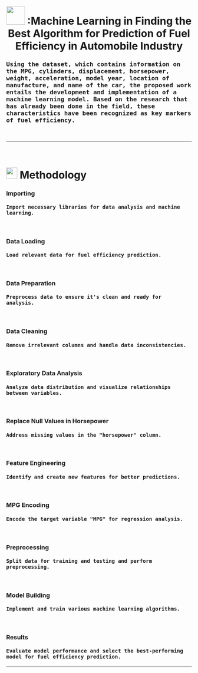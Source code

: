 <h1 align="center"><img src="https://media.giphy.com/media/iY8CRBdQXODJSCERIr/giphy.gif" width="50px">&nbsp:Machine Learning in Finding the Best Algorithm for Prediction of Fuel Efficiency in Automobile Industry</h1>
<h3><samp><strong>Using the dataset, which contains information on the MPG, cylinders, displacement, horsepower, weight, acceleration, model year, location of manufacture, and name of the car, the proposed work entails the development and implementation of a machine learning model. Based on the research that has already been done in the field, these characteristics have been recognized as key markers of fuel efficiency. </strong></samp></h3>
<br/>
<hr>
<br/>
 <h1><img src="https://media.giphy.com/media/iY8CRBdQXODJSCERIr/giphy.gif" width="30px">&nbsp;Methodology</h1>
<h3 align="left">Importing</h3>
<h4><samp><strong>Import necessary libraries for data analysis and machine learning.</strong></samp></h4>
<br/>

<h3 align="left">Data Loading</h3>
<h4><samp><strong>Load relevant data for fuel efficiency prediction.</strong></samp></h4>
<br/>

<h3 align="left">Data Preparation</h3>
<h4><samp><strong>Preprocess data to ensure it's clean and ready for analysis.</strong></samp></h4>
<br/>

<h3 align="left">Data Cleaning</h3>
<h4><samp><strong>Remove irrelevant columns and handle data inconsistencies.</strong></samp></h4>
<br/>

<h3 align="left">Exploratory Data Analysis</h3>
<h4><samp><strong>Analyze data distribution and visualize relationships between variables.</strong></samp></h4>
<br/>

<h3 align="left">Replace Null Values in Horsepower</h3>
<h4><samp><strong>Address missing values in the "horsepower" column.</strong></samp></h4>
<br/>

<h3 align="left">Feature Engineering</h3>
<h4><samp><strong>Identify and create new features for better predictions.</strong></samp></h4>
<br/>

<h3 align="left">MPG Encoding</h3>
<h4><samp><strong>Encode the target variable "MPG" for regression analysis.</strong></samp></h4>
<br/>

<h3 align="left">Preprocessing</h3>
<h4><samp><strong>Split data for training and testing and perform preprocessing.</strong></samp></h4>
<br/>

<h3 align="left">Model Building</h3>
<h4><samp><strong>Implement and train various machine learning algorithms.</strong></samp></h4>
<br/>

<h3 align="left">Results</h3>
<h4><samp><strong>Evaluate model performance and select the best-performing model for fuel efficiency prediction.</strong></samp></h4>

<hr>
